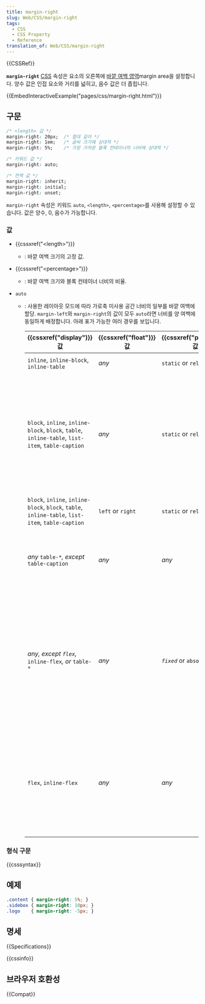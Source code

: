```yaml
---
title: margin-right
slug: Web/CSS/margin-right
tags:
  - CSS
  - CSS Property
  - Reference
translation_of: Web/CSS/margin-right
---
```


{{CSSRef}}

**`margin-right`** [CSS](/ko/docs/Web/CSS) 속성은 요소의 오른쪽에 [바깥 여백 영역](/ko/docs/Web/CSS/CSS_Box_Model/Introduction_to_the_CSS_box_model)margin area을 설정합니다. 양수 값은 인접 요소와 거리를 넓히고, 음수 값은 더 좁힙니다.

{{EmbedInteractiveExample("pages/css/margin-right.html")}}

## 구문

```css
/* <length> 값 */
margin-right: 20px;  /* 절대 길이 */
margin-right: 1em;   /* 글씨 크기에 상대적 */
margin-right: 5%;    /* 가장 가까운 블록 컨테이너의 너비에 상대적 */

/* 키워드 값 */
margin-right: auto;

/* 전역 값 */
margin-right: inherit;
margin-right: initial;
margin-right: unset;
```

`margin-right` 속성은 키워드 `auto`, `<length>`, `<percentage>`를 사용해 설정할 수 있습니다. 값은 양수, 0, 음수가 가능합니다.

### 값

- {{cssxref("&lt;length&gt;")}}
  - : 바깥 여백 크기의 고정 값.
- {{cssxref("&lt;percentage&gt;")}}
  - : 바깥 여백 크기와 블록 컨테이너 너비의 비율.
- `auto`

  - : 사용한 레이아웃 모드에 따라 가로축 미사용 공간 너비의 일부를 바깥 여백에 할당. `margin-left`와 `margin-right`의 값이 모두 `auto`라면 너비를 양 여백에 동일하게 배정합니다. 아래 표가 가능한 여러 경우를 보입니다.

    | {{cssxref("display")}} 값                                                                   | {{cssxref("float")}} 값 | {{cssxref("position")}} 값 | `auto`의 계산 값                                                                                                                                                               | 설명                                                                                                           |
    | ------------------------------------------------------------------------------------------------- | ------------------------------- | ----------------------------------- | ------------------------------------------------------------------------------------------------------------------------------------------------------------------------------ | -------------------------------------------------------------------------------------------------------------- |
    | `inline`, `inline-block`, `inline-table`                                                          | _any_                           | `static` or `relative`              | `0`                                                                                                                                                                            | 인라인 레이아웃 모드                                                                                           |
    | `block`, `inline`, `inline-block`, `block`, `table`, `inline-table`, `list-item`, `table-caption` | _any_                           | `static` or `relative`              | `0`, except if both `margin-left` and `margin-right` are set to `auto`. In this case, it is set to the value centering the element inside its parent.                          | 블록 레이아웃 모드                                                                                             |
    | `block`, `inline`, `inline-block`, `block`, `table`, `inline-table`, `list-item`, `table-caption` | `left` or `right`               | `static` or `relative`              | `0`                                                                                                                                                                            | 블록 레이아웃 모드 (플로팅 요소)                                                                               |
    | _any_ `table-*`_, except_ `table-caption`                                                         | _any_                           | _any_                               | `0`                                                                                                                                                                            | 내부 `table-*` 요소는 바깥 여백을 가지지 않습니다. 대신 {{ cssxref("border-spacing") }}을 사용하세요. |
    | _any, except `flex`,_ `inline-flex`_, or_ `table-*`                                               | _any_                           | _`fixed`_ or `absolute`             | `0`, except if both `margin-left` and `margin-right` are set to `auto`. In this case, it is set to the value centering the border area inside the available `width`, if fixed. | 절대위치 레이아웃 모드                                                                                         |
    | `flex`, `inline-flex`                                                                             | _any_                           | _any_                               | `0`, except if there is any positive horizontal free space. In this case, it is evenly distributed to all horizontal `auto` margins.                                           | 플렉스박스 레이아웃 모드                                                                                       |

### 형식 구문

{{csssyntax}}

## 예제

```css
.content { margin-right: 5%; }
.sidebox { margin-right: 10px; }
.logo    { margin-right: -5px; }
```

## 명세

{{Specifications}}

{{cssinfo}}

## 브라우저 호환성

{{Compat}}
